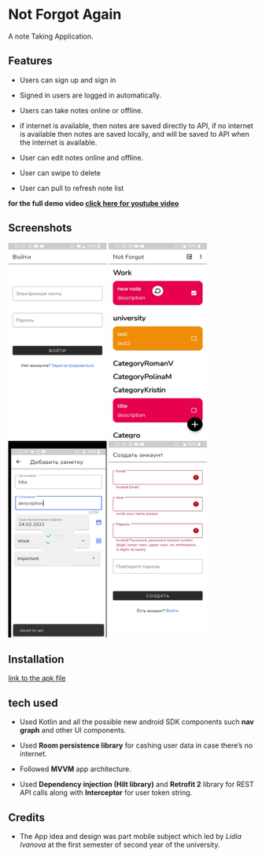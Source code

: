 # Not Forgot Again

A note Taking Application.

## Features

* Users can sign up and sign in

* Signed in users are logged in automatically.

* Users can take notes online or offline.

* if internet is available, then notes are saved directly to API, if no internet is available then notes are saved locally, and will be saved to API when the internet is available.

* User can edit notes online and offline.

* User can swipe to delete

* User can pull to refresh note list

**for the full demo video [click here for youtube video](https://youtu.be/v7HaQTSI7wE)**

## Screenshots

<img src="https://github.com/AmrAbuelhamd/NotForgotAgain/blob/master/screenshots/1.jpg" width=200 height=400/>
<img src="https://github.com/AmrAbuelhamd/NotForgotAgain/blob/master/screenshots/2.jpg" width=200 height=400/>
<img src="https://github.com/AmrAbuelhamd/NotForgotAgain/blob/master/screenshots/3.jpg" width=200 height=400/>
<img src="https://github.com/AmrAbuelhamd/NotForgotAgain/blob/master/screenshots/4.jpg" width=200 height=400/>

## Installation

[link to the apk file](https://github.com/AmrAbuelhamd/LifeSimulationAndroidGame/blob/master/app/release/app-release.apk)


## tech used

*	Used Kotlin and all the possible new android SDK components such **nav graph** and other UI components.

*	Used **Room persistence library** for cashing user data in case there’s no internet.

*	Followed **MVVM** app architecture.

*	Used **Dependency injection (Hilt library)** and **Retrofit 2** library for REST API calls along with **Interceptor** for user token string.

## Credits
* The App idea and design was part mobile subject which led by _Lidia Ivanova_ at the first semester of second year of the university.
